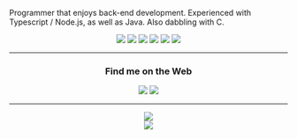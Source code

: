 Programmer that enjoys back-end development. Experienced with Typescript / Node.js, as well as Java. Also dabbling with C.

<div align="center">
    <a href="https://www.javascript.com"><img src="https://img.shields.io/badge/javascript%20-%23323330.svg?style=for-the-badge&logo=javascript"></a>
    <a href="https://www.typescriptlang.org"><img src="https://img.shields.io/badge/typescript%20-%233178C6.svg?style=for-the-badge&logo=typescript&logoColor=white"></a>
    <a href="https://html.spec.whatwg.org/multipage"><img src="https://img.shields.io/badge/html5%20-%23E34F26.svg?style=for-the-badge&logo=html5&logoColor=white"></a>
    <a href="https://www.w3.org/Style/CSS/Overview.en.html"><img src="https://img.shields.io/badge/css3%20-%231572B6.svg?style=for-the-badge&logo=css3&logoColor=white"></a>
    <a href="https://www.java.com"><img src="https://img.shields.io/badge/oracle%20-%23007396.svg?style=for-the-badge&logo=java&logoColor=white"></a>
    <a href="https://nodejs.org"><img src="https://img.shields.io/badge/node.js%20-%2343853D.svg?style=for-the-badge&logo=node.js&logoColor=white"></a>
</div>

---
<div align="center">
    <h3>Find me on the Web</h3>
    <a href="https://discord.gg/booger"><img src="https://img.shields.io/badge/discord%20%28boog%230001%29%20-%237289DA.svg?style=for-the-badge&logo=discord&logoColor=white"></a>
    <a href="https://twitter.com/BR88C"><img src="https://img.shields.io/badge/twitter%20%28%40BR88C%29%20%20-%231DA1F2.svg?style=for-the-badge&logo=twitter&logoColor=white"></a>
</div>

---
<div align="center">
    <a href="https://github.com/BR88C"><img src="https://github-readme-stats.vercel.app/api?username=BR88C&show_icons=true&bg_color=0D1117&title_color=F0F6FC&text_color=F0F6FC&icon_color=58A6FF&hide_border=true&hide=stars&count_private=true"></a>
    <br>
    <a href="https://github.com/BR88C"><img src="https://github-readme-stats.vercel.app/api/top-langs/?username=BR88C&layout=compact&bg_color=0D1117&title_color=F0F6FC&text_color=F0F6FC&hide_border=true"></a>
</div>
